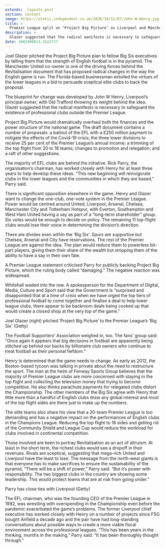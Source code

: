 ```yaml
--- 
extends: _layouts.post 
section: content 
image: https://static.independent.co.uk/2020/10/12/07/John-W-Henry.jpg 
title: > 
  Premier League split on ‘Project Big Picture’ as Liverpool and Manchester United lay out plans for change 
description: > 
  Glazer suggested that the radical manifesto is necessary to safeguard the existence of professional clubs outside the Premier League.Henry and Glazer want to change the one-club, one-vote system in the Premier League.The rest of the Premier League are against the idea.A Premier League statement criticised Parry for publicly backing Project Big Picture, which the ruling body called “damaging.” The negative reaction was widespread.The man at the helm of Fenway Sports Group believes that the majority of Premier League clubs are more concerned with staying in the top flight and collecting the television money that trying to become competitive. 
date: 1602490013.3522727 
--- 
```

Joel Glazer pitched the Project Big Picture plan to fellow Big Six executives by telling them that the strength of English football is in the pyramid. The Manchester United co-owner is one of the driving forces behind the Revitalisation document that has proposed radical changes in the way the English game is run. The Florida-based businessman extolled the virtues of the lower leagues in a bid to persuade sceptical elite clubs to back the proposal.

The blueprint for change was developed by John W Henry, Liverpool’s principal owner, with Old Trafford throwing its weight behind the idea. Glazer suggested that the radical manifesto is necessary to safeguard the existence of professional clubs outside the Premier League.

Project Big Picture would dramatically overhaul both the finances and the power structure of the national game. The draft document contains a number of proposals: a bailout of the EFL with a £250 million payment to mitigate the effects of the Covid-19 crisis; the three lower divisions to receive 25 per cent of the Premier League’s annual income; a trimming of the top flight from 20 to 18 teams; changes to promotion and relegation; and a raft of other suggestions.

The majority of EFL clubs are behind the initiative. Rick Parry, the organisation’s chairman, has worked closely with Henry for at least three years to help develop these ideas. “This new beginning will reinvigorate clubs in the lower leagues and the communities in which they are based,” Parry said.

There is significant opposition elsewhere in the game. Henry and Glazer want to change the one-club, one-vote system in the Premier League. Power would be centred around United, Liverpool, Arsenal, Chelsea, Manchester City and Tottenham Hotspur, with Everton, Southampton and West Ham United having a say as part of a “long-term shareholder” group. Six votes would be enough to decide on policy. The remaining 11 top-flight clubs would lose their voice in determining the division’s direction.

There are divides even within the ‘Big Six’. Spurs are supportive but Chelsea, Arsenal and City have reservations. The rest of the Premier League are against the idea. The plan would reduce them to powerless bit-part players, giving them their share of the wealth but stripping them of the ability to have a say in their own fate.

A Premier League statement criticised Parry for publicly backing Project Big Picture, which the ruling body called “damaging.” The negative reaction was widespread.

Whitehall waded into the row. A spokesperson for the Department of Digital, Media, Culture and Sport said that the Government is “surprised and disappointed that at a time of crisis when we have urged the top tiers of professional football to come together and finalise a deal to help lower league clubs, there appear to be backroom deals being cooked up that would create a closed shop at the very top of the game.”

Joel Glazer (right) pitched ‘Project Big Picture’ to the Premier League’s ‘Big Six' (Getty)

The Football Supporters’ Association weighed in, too. The fans’ group said: “Once again it appears that big decisions in football are apparently being stitched up behind our backs by billionaire club owners who continue to treat football as their personal fiefdom.”

Henry is determined that the game needs to change. As early as 2012, the Boston-based tycoon was talking in private about the need to restructure the sport. The man at the helm of Fenway Sports Group believes that the majority of Premier League clubs are more concerned with staying in the top flight and collecting the television money that trying to become competitive. He also thinks parachute payments for relegated clubs distort the Championship. The other members of the Big Six agree with Henry that little more than a handful of English clubs draw any global interest and most of the top flight sides are there just to make up the numbers.

The elite teams also share his view that a 20-team Premier League is too demanding and has a negative impact on the performances of English clubs in the Champions League. Reducing the top flight to 18 sides and getting rid of the Community Shield and League Cup would reduce the workload for clubs involved in continental competition.

Those involved are keen to portray Revitalisation as an act of altruism. At least in the short term, the richest clubs would see a dropoff in their revenues. Rivals are sceptical, suggesting that mega-rich United and Liverpool have the least to lose. The message from the north-west giants is that everyone has to make sacrifices to ensure the sustainability of the pyramid. “There will be a shift of power,” Parry said. “But it’s power with responsibility. The two biggest clubs in the country are showing some leadership. This would protect teams that are at risk from going under.”

Parry has close ties with Liverpool (Getty)

The EFL chairman, who was the founding CEO of the Premier League in 1992, was wrestling with overspending in the Championship even before the pandemic exacerbated the game’s problems. The former Liverpool chief executive has worked closely with Henry on a number of projects since FSG bought Anfield a decade ago and the pair have had long-standing conversations about possible ways to create a more viable fiscal environment across the professional leagues. “This has been years in the thinking, months in the making,” Parry said. “It has been thoroughly thought through.”